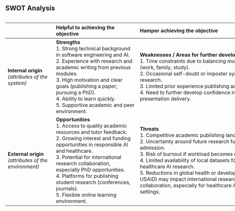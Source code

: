 ## **SWOT Analysis**


<div style="overflow-x: auto; width: 900px;">

|  | **Helpful to achieving the objective** | **Hamper achieving the objective** |
|-----|:----|:----|
| **Internal origin**<br>*(attributes of the system)* | **Strengths**<br>1. Strong technical background in software engineering and AI.<br>2. Experience with research and academic writing from previous modules.<br>3. High motivation and clear goals (publishing a paper; pursuing a PhD).<br>4. Ability to learn quickly.<br>5. Supportive academic and peer environment. | **Weaknesses / Areas for further development**<br>1. Time constraints due to balancing multiple responsibilities (work, family, study).<br>2. Occasional self-doubt or imposter syndrome during research.<br>3. Limited prior experience publishing academic papers.<br>4. Need to further develop confidence in academic presentation delivery. |
| **External origin**<br>*(attributes of the environment)* | **Opportunities**<br>1. Access to quality academic resources and tutor feedback.<br>2. Growing interest and funding opportunities in responsible AI and healthcare.<br>3. Potential for international research collaboration, especially PhD opportunities.<br>4. Platforms for publishing student research (conferences, journals).<br>5. Flexible online learning environment. | **Threats**<br>1. Competitive academic publishing landscape.<br>2. Uncertainty around future research funding or PhD admission.<br>3. Risk of burnout if workload becomes unsustainable.<br>4. Limited availability of local datasets for Nigeria-specific healthcare AI research.<br>5. Reductions in global health or development aid (e.g., USAID) may impact international research funding and collaboration, especially for healthcare AI in low-resource settings. |

</div>
